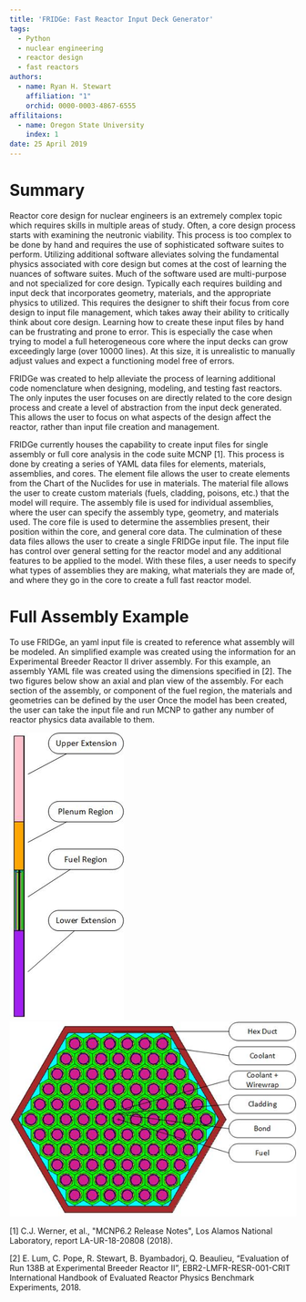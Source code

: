 ```yaml
---
title: 'FRIDGe: Fast Reactor Input Deck Generator'
tags:
  - Python
  - nuclear engineering
  - reactor design
  - fast reactors
authors:
  - name: Ryan H. Stewart
    affiliation: "1"
    orchid: 0000-0003-4867-6555
affilitaions:
  - name: Oregon State University
    index: 1
date: 25 April 2019
---
```


# Summary

Reactor core design for nuclear engineers is an extremely complex topic which requires skills in multiple areas of study.
Often, a core design process starts with examining the neutronic viability.
This process is too complex to be done by hand and requires the use of sophisticated software suites to perform.
Utilizing additional software alleviates solving the fundamental physics associated with core design but comes at the cost of learning the nuances of software suites.
Much of the software used are multi-purpose and not specialized for core design.
Typically each requires building and input deck that incorporates geometry, materials, and the appropriate physics to utilized.
This requires the designer to shift their focus from core design to input file management, which takes away their ability to critically think about core design.
Learning how to create these input files by hand can be frustrating and prone to error.
This is especially the case when trying to model a full heterogeneous core where the input decks can grow exceedingly large (over 10000 lines).
At this size, it is unrealistic to manually adjust values and expect a functioning model free of errors.

FRIDGe was created to help alleviate the process of learning additional code nomenclature when designing, modeling, and testing fast reactors.
The only inputes the user focuses on are directly related to the core design process and create a level of abstraction from the input deck generated.
This allows the user to focus on what aspects of the design affect the reactor, rather than input file creation and management.

FRIDGe currently houses the capability to create input files for single assembly or full core analysis in the code suite MCNP [1].
This process is done by creating a series of YAML data files for elements, materials, assemblies, and cores.
The element file allows the user to create elements from the Chart of the Nuclides for use in materials.
The material file allows the user to create custom materials (fuels, cladding, poisons, etc.) that the model will require.
The assembly file is used for individual assemblies, where the user can specify the assembly type, geometry, and materials used.
The core file is used to determine the assemblies present, their position within the core, and general core data.
The culmination of these data files allows the user to create a single FRIDGe input file.
The input file has control over general setting for the reactor model and any additional features to be applied to the model.
With these files, a user needs to specify what types of assemblies they are making, what materials they are made of, and where they go in the core to create a full fast reactor model.

# Full Assembly Example

To use FRIDGe, an yaml input file is created to reference what assembly will be modeled.
An simplified example was created using the information for an Experimental Breeder Reactor II driver assembly.
For this example, an assembly YAML file was created using the dimensions specified in [2].
The two figures below show an axial and plan view of the assembly.
For each section of the assembly, or component of the fuel region, the materials and geometries can be defined by the user
Once the model has been created, the user can take the input file and run MCNP to gather any number of reactor physics data available to them.

![Elevated view of EBRII driver Assembly](docs/EBRII_Assembly.jpg) ![Plan view of EBRII driver assembly fuel region](docs/EBRII_Fuel.jpg)

[1] C.J. Werner, et al., "MCNP6.2 Release Notes", Los Alamos National Laboratory, report LA-UR-18-20808 (2018).

[2] E. Lum, C. Pope, R. Stewart, B. Byambadorj,
Q. Beaulieu, “Evaluation of Run 138B at Experimental
Breeder Reactor II”, EBR2-LMFR-RESR-001-CRIT
International Handbook of Evaluated Reactor Physics
Benchmark Experiments, 2018.